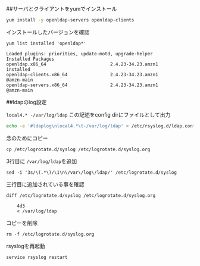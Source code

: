##サーバとクライアントをyumでインストール
```bash
yum install -y openldap-servers openldap-clients
```


インストールしたバージョンを確認
```
yum list installed 'openldap*'
```

    Loaded plugins: priorities, update-motd, upgrade-helper
    Installed Packages
    openldap.x86_64                        2.4.23-34.23.amzn1                    installed
    openldap-clients.x86_64                2.4.23-34.23.amzn1                    @amzn-main
    openldap-servers.x86_64                2.4.23-34.23.amzn1                    @amzn-main

##ldapのlog設定



`local4.* -/var/log/ldap`
この記述をconfig dirにファイルとして出力
```bash
echo -e '#ldaplog\nlocal4.*\t-/var/log/ldap' > /etc/rsyslog.d/ldap.conf
```

念のためにコピー
```
cp /etc/logrotate.d/syslog /etc/logrotate.d/syslog.org
```

3行目に `/var/log/ldap`を追加
```
sed -i '3s/\(.*\)/\1\n\/var\/log\/ldap/' /etc/logrotate.d/syslog
```

三行目に追加されている事を確認
```
diff /etc/logrotate.d/syslog /etc/logrotate.d/syslog.org
```
        4d3  
        < /var/log/ldap

コピーを削除
```
rm -f /etc/logrotate.d/syslog.org
```

rsyslogを再起動
```
service rsyslog restart
```
